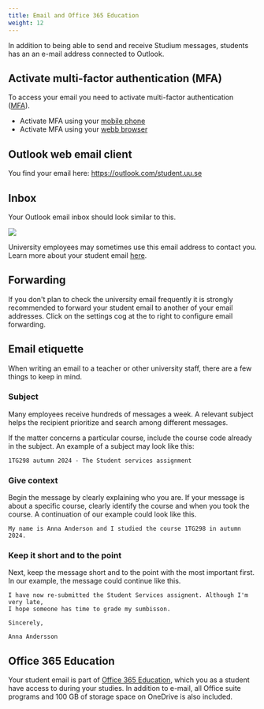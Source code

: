 ```yaml
---
title: Email and Office 365 Education
weight: 12
---
```


In addition to being able to send and receive Studium messages, students has an 
an e-mail address connected to Outlook.

## Activate multi-factor authentication (MFA)

To access your email you need to activate multi-factor authentication
([MFA][mfa]).

- Activate MFA using your [mobile phone][mfa-mobile]
- Activate MFA using your [webb browser][mfa-browser]

[mfa]:
    https://www.uu.se/en/students/it-for-students/microsoft-365-education/multi-factor-authentication

[mfa-mobile]: https://www.uu.se/en/students/it-for-students/microsoft-365-education/multi-factor-authentication/activate-mfa-for-your-microsoft-account-using-your-mobile-phone
   
[mfa-browser]:
    https://www.uu.se/en/students/it-for-students/microsoft-365-education/multi-factor-authentication/activate-mfa-for-your-microsoft-account-using-your-web-browser

## Outlook web email client 

You find your email here: https://outlook.com/student.uu.se

[email]: https://outlook.com/student.uu.se

## Inbox

Your Outlook email inbox should look similar to this. 

<img src="/images/studenttjanster/email/inbox.gif"/>

[uu-student]: https://www2.uu.se/student/

University employees may sometimes use this email address to contact you. Learn more about your student email [here][email].

[email]: https://www.uu.se/en/students/it-for-students/email

## Forwarding

If you don't plan to check the university email frequently it is strongly
recommended to forward your student email to another of your email addresses. 
Click on the settings cog at the to right to configure email forwarding.

## Email etiquette 

When writing an email to a teacher or other university staff, there are a few
things to keep in mind.

### Subject

Many employees receive hundreds of messages a week. A relevant subject helps the
recipient prioritize and search among different messages.

If the matter concerns a particular course, include the
course code already in the subject. An example of a subject 
may look like this:


``` text
1TG298 autumn 2024 - The Student services assignment
```

### Give context

Begin the message by clearly explaining who you are. If your message is about a
specific course, clearly identify the course and when you took the course. 
A continuation of our example could look like this.


``` text
My name is Anna Anderson and I studied the course 1TG298 in autumn 2024.
```

### Keep it short and to the point

Next, keep the message short and to the point with the most
important first. In our example, the message could continue like this.


``` text
I have now re-submitted the Student Services assignent. Although I'm very late,
I hope someone has time to grade my sumbisson. 

Sincerely,

Anna Andersson
```

## Office 365 Education

Your student email is part of [Office 365 Education][office-365], which you as a student have
access to during your studies. In addition to e-mail, all Office suite programs
and 100 GB of storage space on OneDrive is also included.

[office-365]:
    https://www.uu.se/en/students/it-for-students/microsoft-365-education
